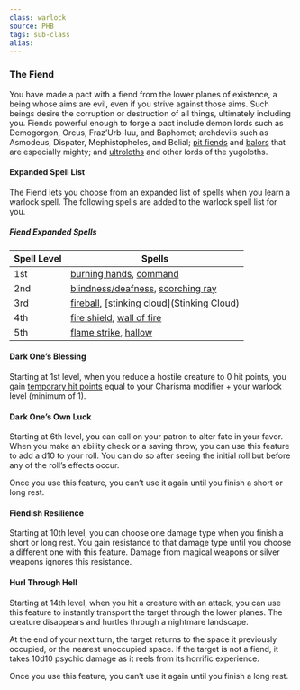 ```yaml
---
class: warlock
source: PHB
tags: sub-class
alias:
---
```

### The Fiend

You have made a pact with a fiend from the lower planes of existence, a being whose aims are evil, even if you strive against those aims. Such beings desire the corruption or destruction of all things, ultimately including you. Fiends powerful enough to forge a pact include demon lords such as Demogorgon, Orcus, Fraz’Urb-luu, and Baphomet; archdevils such as Asmodeus, Dispater, Mephistopheles, and Belial; [pit fiends](<Pit Fiend (Devil)>) and [balors](<Balor (Demon)>) that are especially mighty; and [ultroloths](https://www.dndbeyond.com/monsters/17126-ultroloth) and other lords of the yugoloths.



#### Expanded Spell List

The Fiend lets you choose from an expanded list of spells when you learn a warlock spell. The following spells are added to the warlock spell list for you.

##### Fiend Expanded Spells
|Spell Level|Spells|
|---|---|
|1st|[burning hands](<Burning Hands>), [command](Command)|
|2nd|[blindness/deafness](Blindness-Deafness), [scorching ray](<Scorching Ray>)|
|3rd|[fireball](Fireball), [stinking cloud](Stinking Cloud)|
|4th|[fire shield](<Fire Shield>), [wall of fire](<Wall of Fire>)|
|5th|[flame strike](<Flame Strike>), [hallow](<Hallow>)|

#### Dark One’s Blessing

Starting at 1st level, when you reduce a hostile creature to 0 hit points, you gain [temporary hit points](<Combat#Temporary Hit Points>) equal to your Charisma modifier + your warlock level (minimum of 1).

#### Dark One’s Own Luck

Starting at 6th level, you can call on your patron to alter fate in your favor. When you make an ability check or a saving throw, you can use this feature to add a d10 to your roll. You can do so after seeing the initial roll but before any of the roll’s effects occur.

Once you use this feature, you can’t use it again until you finish a short or long rest.

#### Fiendish Resilience

Starting at 10th level, you can choose one damage type when you finish a short or long rest. You gain resistance to that damage type until you choose a different one with this feature. Damage from magical weapons or silver weapons ignores this resistance.

#### Hurl Through Hell

Starting at 14th level, when you hit a creature with an attack, you can use this feature to instantly transport the target through the lower planes. The creature disappears and hurtles through a nightmare landscape.

At the end of your next turn, the target returns to the space it previously occupied, or the nearest unoccupied space. If the target is not a fiend, it takes 10d10 psychic damage as it reels from its horrific experience.

Once you use this feature, you can’t use it again until you finish a long rest.